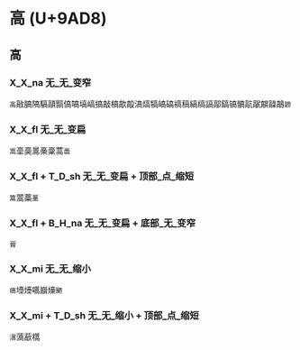 # 高 (U+9AD8) 

## 高

### X_X_na 无_无_变窄
`高`㪣䐧䧚䮦䯪䯫傐嗃塙嵪搞敲槁歊毃滈熇犒皜碻禞稿縞缟謞鄗鎬镐髇髚髛髜髞鶮`髝`

### X_X_fl 无_无_变扁
`嵩`㙜䯨暠槀稾蒿`䯩`

### X_X_fl + T_D_sh 无_无_变扁 + 顶部_点_缩短
`篙`翯藁`藳`

### X_X_fl + B_H_na 无_无_变扁 + 底部_无_变窄
`膏`

### X_X_mi 无_无_缩小
`㾸`㙵㸀嚆巐燺`䬘`

### X_X_mi + T_D_sh 无_无_缩小 + 顶部_点_缩短
`瀥`薃藃㰏